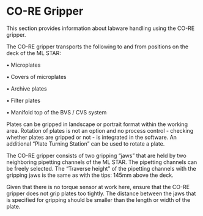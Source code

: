 # CO-RE Gripper

This section provides information about labware handling using the CO-RE gripper.&#x20;

The CO-RE gripper transports the following to and from positions on the deck of the ML STAR:&#x20;

• Microplates&#x20;

• Covers of microplates&#x20;

• Archive plates&#x20;

• Filter plates&#x20;

• Manifold top of the BVS / CVS system&#x20;



Plates can be gripped in landscape or portrait format within the working area. Rotation of plates is not an option and no process control - checking whether plates are gripped or not - is integrated in the software. An additional “Plate Turning Station” can be used to rotate a plate.&#x20;

The CO-RE gripper consists of two gripping “jaws” that are held by two neighboring pipetting channels of the ML STAR. The pipetting channels can be freely selected. The “Traverse height” of the pipetting channels with the gripping jaws is the same as with the tips: 145mm above the deck.&#x20;

Given that there is no torque sensor at work here, ensure that the CO-RE gripper does not grip plates too tightly. The distance between the jaws that is specified for gripping should be smaller than the length or width of the plate.&#x20;


